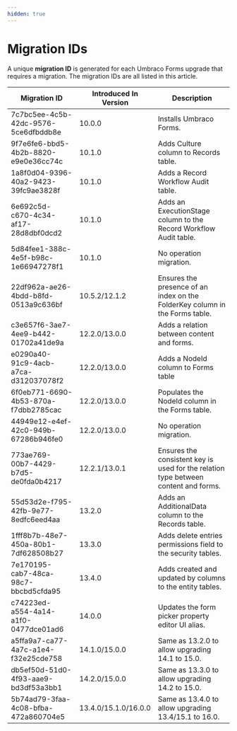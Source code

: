 ```yaml
---
hidden: true
---
```


# Migration IDs

A unique **migration ID** is generated for each Umbraco Forms upgrade that requires a migration. The migration IDs are all listed in this article.

| Migration ID                         | Introduced In Version | Description                                                                        |
|--------------------------------------|-----------------------|------------------------------------------------------------------------------------|
| 7c7bc5ee-4c5b-42dc-9576-5ce6dfbddb8e | 10.0.0                | Installs Umbraco Forms.                                                            |
| 9f7e6fe6-bbd5-4b2b-8820-e9e0e36cc74c | 10.1.0                | Adds Culture column to Records table.                                              |
| 1a8f0d04-9396-40a2-9423-39fc9ae3828f | 10.1.0                | Adds a Record Workflow Audit table.                                                |
| 6e692c5d-c670-4c34-af17-28d8dbf0dcd2 | 10.1.0                | Adds an ExecutionStage column to the Record Workflow Audit table.                  |
| 5d84fee1-388c-4e5f-b98c-1e66947278f1 | 10.1.0                | No operation migration.                                                            |
| 22df962a-ae26-4bdd-b8fd-0513a9c636bf | 10.5.2/12.1.2         | Ensures the presence of an index on the FolderKey column in the Forms table.       |
| c3e657f6-3ae7-4ee9-b442-01702a41de9a | 12.2.0/13.0.0         | Adds a relation between content and forms.                                         |
| e0290a40-91c9-4acb-a7ca-d312037078f2 | 12.2.0/13.0.0         | Adds a NodeId column to Forms table                                                |
| 6f0eb771-6690-4b53-870a-f7dbb2785cac | 12.2.0/13.0.0         | Populates the NodeId column in the Forms table.                                    |
| 44949e12-e4ef-42c0-949b-67286b946fe0 | 12.2.0/13.0.0         | No operation migration.                                                            |
| 773ae769-00b7-4429-b7d5-de0fda0b4217 | 12.2.1/13.0.1         | Ensures the consistent key is used for the relation type between content and forms.|
| 55d53d2e-f795-42fb-9e77-8edfc6eed4aa | 13.2.0                | Adds an AdditionalData column to the Records table.                                |
| 1fff8b7b-48e7-450a-80b1-7df628508b27 | 13.3.0                | Adds delete entries permissions field to the security tables.                      |
| 7e170195-cab7-48ca-98c7-bbcbd5cfda95 | 13.4.0                | Adds created and updated by columns to the entity tables.                          |
| c74223ed-a554-4a14-a1f0-0477dce01ad6 | 14.0.0                | Updates the form picker property editor UI alias.                                  |
| a5ffa9a7-ca77-4a7c-a1e4-f32e25cde758 | 14.1.0/15.0.0         | Same as 13.2.0 to allow upgrading 14.1 to 15.0.                                    |
| db5ef50d-51d0-4f93-aae9-bd3df53a3bb1 | 14.2.0/15.0.0         | Same as 13.3.0 to allow upgrading 14.2 to 15.0.                                    |
| 5b74ad79-3faa-4c08-bfba-472a860704e5 | 13.4.0/15.1.0/16.0.0  | Same as 13.4.0 to allow upgrading 13.4/15.1 to 16.0.                               |
